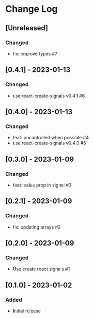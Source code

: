 # Change Log

## [Unreleased]
### Changed
- fix: improve types #7

## [0.4.1] - 2023-01-13
### Changed
- use react-create-signals v0.4.1 #6

## [0.4.0] - 2023-01-13
### Changed
- feat: uncontrolled when possible #4
- use react-create-signals v0.4.0 #5

## [0.3.0] - 2023-01-09
### Changed
- feat: value prop in signal #3

## [0.2.1] - 2023-01-09
### Changed
- fix: updating arrays #2

## [0.2.0] - 2023-01-09
### Changed
- Use create react signals #1

## [0.1.0] - 2023-01-02
### Added
- Initial release
